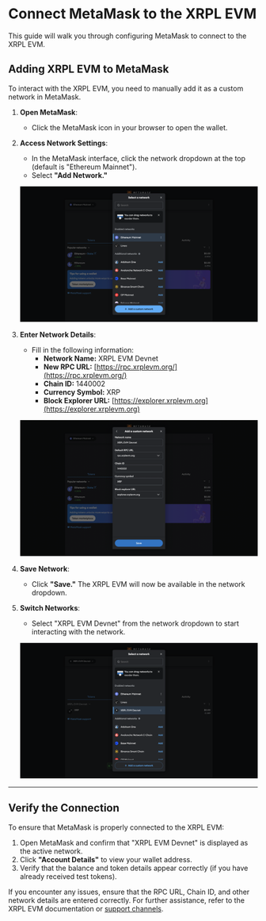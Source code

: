 # Connect MetaMask to the XRPL EVM

This guide will walk you through configuring MetaMask to connect to the XRPL EVM.

## Adding XRPL EVM to MetaMask

To interact with the XRPL EVM, you need to manually add it as a custom network in MetaMask.

1. **Open MetaMask**:
   - Click the MetaMask icon in your browser to open the wallet.

2. **Access Network Settings**:
   - In the MetaMask interface, click the network dropdown at the top (default is "Ethereum Mainnet").
   - Select **"Add Network."**

   ![Add Network to MetaMask](../images/addNetwork.png)

3. **Enter Network Details**:
   - Fill in the following information:
     - **Network Name:** XRPL EVM Devnet
     - **New RPC URL:** [https://rpc.xrplevm.org/](https://rpc.xrplevm.org/)
     - **Chain ID:** 1440002
     - **Currency Symbol:** XRP
     - **Block Explorer URL:** [https://explorer.xrplevm.org](https://explorer.xrplevm.org)

   ![Add Network MetaMask Form](../images/addNetworkForm.png)

4. **Save Network**:
   - Click **"Save."** The XRPL EVM will now be available in the network dropdown.

5. **Switch Networks**:
   - Select "XRPL EVM Devnet" from the network dropdown to start interacting with the network.

   ![Select XRPL EVM Network](../images/selectXRPLEVM.png)

---

## Verify the Connection

To ensure that MetaMask is properly connected to the XRPL EVM:

1. Open MetaMask and confirm that "XRPL EVM Devnet" is displayed as the active network.
2. Click **"Account Details"** to view your wallet address.
3. Verify that the balance and token details appear correctly (if you have already received test tokens).

If you encounter any issues, ensure that the RPC URL, Chain ID, and other network details are entered correctly. For further assistance, refer to the XRPL EVM documentation or [support channels](https://discord.gg/xrplevm).
